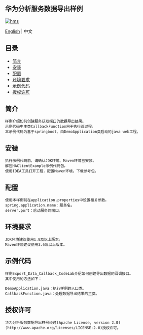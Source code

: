 ## 华为分析服务数据导出样例

[![hms](https://img.shields.io/badge/hms-analytics-brightgreen)](https://developer.huawei.com/consumer/en/doc/development/HMS-References/3021004) 

[English](https://github.com/HMS-Core/hms-analytics-demo-data-export) | 中文

## 目录

 * [简介](#简介)
 * [安装](#安装)
 * [配置 ](#配置 )
 * [环境要求](#环境要求)
 * [示例代码](#示例代码)
 * [授权许可](#授权许可)
 
## 简介
    样例介绍如何创建服务获取端口的数据导出结果。
    示例代码中主类CallbackFunction用于执行该过程。
    本示例代码为基于springboot、由DemoApplication类启动的java web工程。

## 安装
    执行示例代码前，请确认JDK环境、Maven环境已安装。
    解压HAClientExample示例代码包。
    使用IDEA工具打开工程，配置Maven环境，下载参考包。

## 配置 
    使用本样例前在application.properties中设置相关参数。  
    spring.application.name：服务名。
    server.port：启动服务的端口。
   
## 环境要求
    JDK环境建议使用1.8及以上版本。
    Maven环境建议使用3.6及以上版本。
	
## 示例代码
    样例Export_Data_Callback_CodeLab介绍如何创建导出数据的回调接口。
    其中使用的方法如下：
    
    DemoApplication.java：执行样例的入口类。
    CallbackFunction.java：处理数据导出结果的主类。

##  授权许可
    华为分析服务数据导出样例经过[Apache License, version 2.0](http://www.apache.org/licenses/LICENSE-2.0)授权许可。

